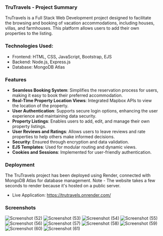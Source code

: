 ### TruTravels - Project Summary
TruTravels is a Full Stack Web Development project designed to facilitate the browsing and booking of vacation accommodations, including houses, villas, and farmhouses. This platform allows users to add their own properties to the listing. 

### Technologies Used:
* Frontend: HTML, CSS, JavaScript, Bootstrap, EJS
* Backend: Node.js, Express.js
* Database: MongoDB Atlas

### Features
- **Seamless Booking System**: Simplifies the reservation process for users, making it easy to book their preferred accommodation.
- **Real-Time Property Location Views**: Integrated Mapbox APIs to view the location of the property.
- **User Authentication**: Supports secure login options, enhancing the user experience and maintaining data security.
- **Property Listings**: Enables users to add, edit, and manage their own property listings.
- **User Reviews and Ratings**: Allows users to leave reviews and rate properties to help others make informed decisions.
- **Security**: Ensured through encryption and data validation.
- **EJS Templates**: Used for modular routing and dynamic views.
- **Cookies and Sessions**: Implemented for user-friendly authentication.

### Deployment 
The TruTravels project has been deployed using Render, connected with MongoDB Atlas for database management.
Note - The website takes a few seconds to render because it's hosted on a public server.
* Live Application: https://trutravels.onrender.com/
### Screenshots
![Screenshot (52)](https://github.com/user-attachments/assets/eb0474cf-970c-4fab-9f1d-95ab82c17030)
![Screenshot (53)](https://github.com/user-attachments/assets/6f9155e3-a310-4357-9ca6-fe909b263079)
![Screenshot (54)](https://github.com/user-attachments/assets/0c0d29dd-cb0e-4069-a31f-02e8c1d01e41)
![Screenshot (55)](https://github.com/user-attachments/assets/68fb55f4-ec9b-4eac-a6aa-015773ceb490)
![Screenshot (56)](https://github.com/user-attachments/assets/e96e4c67-5ddd-45a6-9520-59bcc46bc859)
![Screenshot (57)](https://github.com/user-attachments/assets/af60585a-a52b-44d7-877f-083042097ccf)
![Screenshot (58)](https://github.com/user-attachments/assets/01b3be54-aa8c-4c69-b249-1d30d3821aab)
![Screenshot (59)](https://github.com/user-attachments/assets/56fa1d5a-bba4-4b81-acb5-a1975e54ab2b)
![Screenshot (60)](https://github.com/user-attachments/assets/f73a2f3e-a8e4-4a16-994f-67ad5d2b9616)
![Screenshot (61)](https://github.com/user-attachments/assets/45d0e83e-7d5a-4c21-bef7-7b82aaaa196f)



